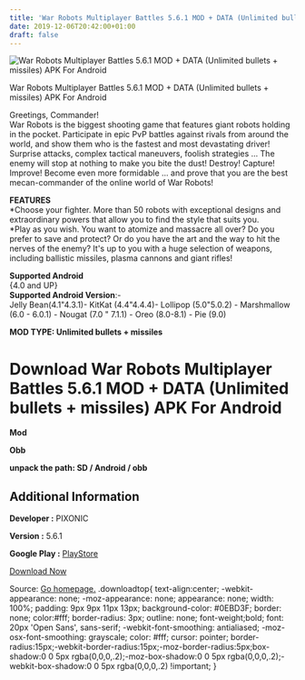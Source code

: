 ```yaml
---
title: 'War Robots Multiplayer Battles 5.6.1 MOD + DATA (Unlimited bullets + missiles) APK For Android'
date: 2019-12-06T20:42:00+01:00
draft: false
---
```


![War Robots Multiplayer Battles 5.6.1 MOD + DATA (Unlimited bullets + missiles) APK For Android](https://i0.wp.com/apkhome.net/wp-content/uploads/2019/12/War-Robots-Multiplayer-Battles-1.png "War Robots Multiplayer Battles 5.6.1 MOD + DATA (Unlimited bullets + missiles) APK For Android")

  

War Robots Multiplayer Battles 5.6.1 MOD + DATA (Unlimited bullets + missiles) APK For Android

Greetings, Commander!  
War Robots is the biggest shooting game that features giant robots holding in the pocket. Participate in epic PvP battles against rivals from around the world, and show them who is the fastest and most devastating driver! Surprise attacks, complex tactical maneuvers, foolish strategies ... The enemy will stop at nothing to make you bite the dust! Destroy! Capture! Improve! Become even more formidable ... and prove that you are the best mecan-commander of the online world of War Robots!

**FEATURES**  
\*Choose your fighter. More than 50 robots with exceptional designs and extraordinary powers that allow you to find the style that suits you.  
\*Play as you wish. You want to atomize and massacre all over? Do you prefer to save and protect? Or do you have the art and the way to hit the nerves of the enemy? It's up to you with a huge selection of weapons, including ballistic missiles, plasma cannons and giant rifles!

**Supported Android**  
{4.0 and UP}  
**Supported Android Version**:-  
Jelly Bean(4.1"4.3.1)- KitKat (4.4"4.4.4)- Lollipop (5.0"5.0.2) - Marshmallow (6.0 - 6.0.1) - Nougat (7.0 " 7.1.1) - Oreo (8.0-8.1) - Pie (9.0)

**MOD TYPE: Unlimited bullets + missiles**

Download War Robots Multiplayer Battles 5.6.1 MOD + DATA (Unlimited bullets + missiles) APK For Android
=======================================================================================================

**Mod**

**Obb**

**unpack the path: SD / Android / obb**

Additional Information
----------------------

**Developer :** PIXONIC

**Version :** 5.6.1

**Google Play :** [PlayStore](https://play.google.com/store/apps/details?id=com.pixonic.wwr)

  

[Download Now](https://store4app.co/post/war-robots-multiplayer-battles-5-6-1-mod-data-unlimited-bullets-missiles-apk-for-android_1575660801)

  
Source: [Go homepage.](https://store4app.co/post/war-robots-multiplayer-battles-5-6-1-mod-data-unlimited-bullets-missiles-apk-for-android_1575660801) .downloadtop{ text-align:center; -webkit-appearance: none; -moz-appearance: none; appearance: none; width: 100%; padding: 9px 9px 11px 13px; background-color: #0EBD3F; border: none; color:#fff; border-radius: 3px; outline: none; font-weight;bold; font: 20px 'Open Sans', sans-serif; -webkit-font-smoothing: antialiased; -moz-osx-font-smoothing: grayscale; color: #fff; cursor: pointer; border-radius:15px;-webkit-border-radius:15px;-moz-border-radius:5px;box-shadow:0 0 5px rgba(0,0,0,.2);-moz-box-shadow:0 0 5px rgba(0,0,0,.2);-webkit-box-shadow:0 0 5px rgba(0,0,0,.2) !important; }